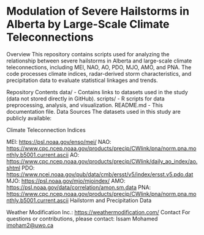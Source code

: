 # Modulation of Severe Hailstorms in Alberta by Large-Scale Climate Teleconnections

Overview
This repository contains scripts used for analyzing the relationship between severe hailstorms in Alberta and large-scale climate teleconnections, including MEI, NAO, AO, PDO, MJO, AMO, and PNA. The code processes climate indices, radar-derived storm characteristics, and precipitation data to evaluate statistical linkages and trends.

Repository Contents
data/ - Contains links to datasets used in the study (data not stored directly in GitHub).
scripts/ - R scripts for data preprocessing, analysis, and visualization.
README.md - This documentation file.
Data Sources
The datasets used in this study are publicly available:

Climate Teleconnection Indices

MEI: https://psl.noaa.gov/enso/mei/
NAO: https://www.cpc.ncep.noaa.gov/products/precip/CWlink/pna/norm.pna.monthly.b5001.current.ascii
AO: https://www.cpc.ncep.noaa.gov/products/precip/CWlink/daily_ao_index/ao.shtml
PDO: https://www.ncei.noaa.gov/pub/data/cmb/ersst/v5/index/ersst.v5.pdo.dat
MJO: https://psl.noaa.gov/mjo/mjoindex/
AMO: https://psl.noaa.gov/data/correlation/amon.sm.data
PNA: https://www.cpc.ncep.noaa.gov/products/precip/CWlink/pna/norm.pna.monthly.b5001.current.ascii
Hailstorm and Precipitation Data

Weather Modification Inc.: https://weathermodification.com/
Contact
For questions or contributions, please contact:
Issam Mohamed
imoham2@uwo.ca
